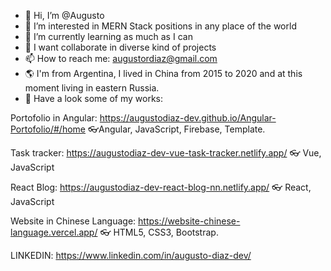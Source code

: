 - 👋 Hi, I’m @Augusto
- 👀 I’m interested in MERN Stack positions in any place of the world
- 🌱 I’m currently learning as much as I can
- 💞️ I want collaborate in diverse kind of projects
- 📫 How to reach me: augustordiaz@gmail.com
- 🌎 I'm from Argentina, I lived in China from 2015 to 2020 and at this moment living in eastern Russia.
- 👀 Have a look some of my works: 

Portofolio in Angular:
https://augustodiaz-dev.github.io/Angular-Portofolio/#/home
👓Angular, JavaScript, Firebase, Template.

Task tracker:
https://augustodiaz-dev-vue-task-tracker.netlify.app/
👓 Vue, JavaScript

React Blog: 
https://augustodiaz-dev-react-blog-nn.netlify.app/
👓 React, JavaScript

Website in Chinese Language: 
https://website-chinese-language.vercel.app/
👓 HTML5, CSS3, Bootstrap.

LINKEDIN: https://www.linkedin.com/in/augusto-diaz-dev/



